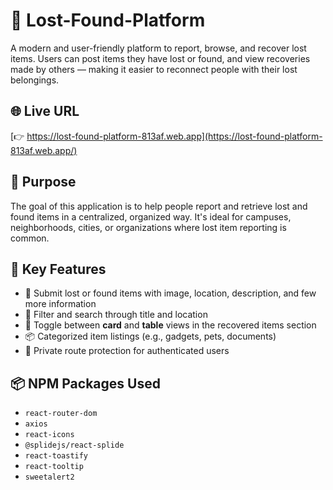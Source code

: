 # 🔎 Lost-Found-Platform 

A modern and user-friendly platform to report, browse, and recover lost items. Users can post items they have lost or found, and view recoveries made by others — making it easier to reconnect people with their lost belongings.

## 🌐 Live URL

[👉 https://lost-found-platform-813af.web.app](https://lost-found-platform-813af.web.app/)

## 🎯 Purpose

The goal of this application is to help people report and retrieve lost and found items in a centralized, organized way. It's ideal for campuses, neighborhoods, cities, or organizations where lost item reporting is common.

## 🚀 Key Features

- 📝 Submit lost or found items with image, location, description, and few more information
- 🧭 Filter and search through title and location
- 🔄 Toggle between **card** and **table** views in the recovered items section
- 📦 Categorized item listings (e.g., gadgets, pets, documents)
- 🔐 Private route protection for authenticated users

## 📦 NPM Packages Used

- `react-router-dom`
- `axios` 
- `react-icons`
- `@splidejs/react-splide` 
- `react-toastify`
- `react-tooltip`
- `sweetalert2`


